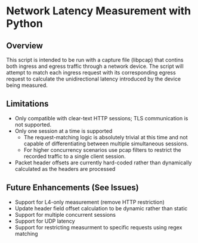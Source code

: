 # Network Latency Measurement with Python

## Overview
This script is intended to be run with a capture file (libpcap) that contins both ingress and egress traffic through a 
network device. The script will attempt to match each ingress request with its corresponding egress request to calculate
the unidirectional latency introduced by the device being measured.

## Limitations
* Only compatible with clear-text HTTP sessions; TLS communication is not supported.
* Only one session at a time is supported
  * The request-matching logic is absolutely trivial at this time and not capable of differentiating between multiple 
    simultaneous sessions.
  * For higher concurrency scenarios use pcap filters to restrict the recorded traffic to a single client session.
* Packet header offsets are currently hard-coded rather than dynamically calculated as the headers are processed


## Future Enhancements (See Issues)
* Support for L4-only measurement (remove HTTP restriction)
* Update header field offset calculation to be dynamic rather than static
* Support for multiple concurrent sessions
* Support for UDP latency 
* Support for restricting measurment to specific requests using regex matching
